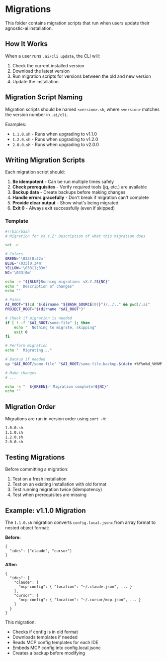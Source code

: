 # Migrations

This folder contains migration scripts that run when users update their agnostic-ai installation.

## How It Works

When a user runs `.ai/cli update`, the CLI will:

1. Check the current installed version
2. Download the latest version
3. Run migration scripts for versions between the old and new version
4. Update the installation

## Migration Script Naming

Migration scripts should be named `<version>.sh`, where `<version>` matches the version number in `.ai/cli`.

Examples:
- `1.1.0.sh` - Runs when upgrading to v1.1.0
- `1.2.0.sh` - Runs when upgrading to v1.2.0
- `2.0.0.sh` - Runs when upgrading to v2.0.0

## Writing Migration Scripts

Each migration script should:

1. **Be idempotent** - Can be run multiple times safely
2. **Check prerequisites** - Verify required tools (jq, etc.) are available
3. **Backup data** - Create backups before making changes
4. **Handle errors gracefully** - Don't break if migration can't complete
5. **Provide clear output** - Show what's being migrated
6. **Exit 0** - Always exit successfully (even if skipped)

### Template

```bash
#!/bin/bash
# Migration for vX.Y.Z: Description of what this migration does

set -e

# Colors
GREEN='\033[0;32m'
BLUE='\033[0;34m'
YELLOW='\033[1;33m'
NC='\033[0m'

echo -e "${BLUE}Running migration: vX.Y.Z${NC}"
echo "  Description of changes"
echo ""

# Paths
AI_ROOT="$(cd "$(dirname "${BASH_SOURCE[0]}")/../.." && pwd)/.ai"
PROJECT_ROOT="$(dirname "$AI_ROOT")"

# Check if migration is needed
if [ ! -f "$AI_ROOT/some-file" ]; then
    echo "  Nothing to migrate, skipping"
    exit 0
fi

# Perform migration
echo "  Migrating..."

# Backup if needed
cp "$AI_ROOT/some-file" "$AI_ROOT/some-file.backup.$(date +%Y%m%d_%H%M%S)"

# Make changes
# ...

echo -e "  ${GREEN}✅ Migration complete!${NC}"
echo ""
```

## Migration Order

Migrations are run in version order using `sort -V`:

```bash
1.0.0.sh
1.1.0.sh
1.2.0.sh
2.0.0.sh
```

## Testing Migrations

Before committing a migration:

1. Test on a fresh installation
2. Test on an existing installation with old format
3. Test running migration twice (idempotency)
4. Test when prerequisites are missing

## Example: v1.1.0 Migration

The `1.1.0.sh` migration converts `config.local.jsonc` from array format to nested object format:

**Before:**
```jsonc
{
  "ides": ["claude", "cursor"]
}
```

**After:**
```jsonc
{
  "ides": {
    "claude": {
      "mcp-config": { "location": "~/.claude.json", ... }
    },
    "cursor": {
      "mcp-config": { "location": "~/.cursor/mcp.json", ... }
    }
  }
}
```

This migration:
- Checks if config is in old format
- Downloads templates if needed
- Reads MCP config templates for each IDE
- Embeds MCP config into config.local.jsonc
- Creates a backup before modifying
